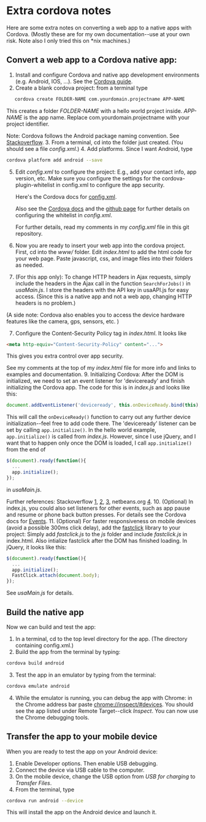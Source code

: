 # Extra cordova notes

Here are some extra notes on converting a web app to a native 
apps with Cordova.  (Mostly these are for my own documentation--use at
your own risk.  Note also I only tried this on *nix machines.)

## Convert a web app to a Cordova native app:

1. Install and configure Cordova and native app development
environments (e.g. Android, IOS, ...). See the
[Cordova guide](https://cordova.apache.org/docs/en/latest/guide/cli/index.html).
2. Create a blank cordova project: from a terminal type 
```bash
   cordova create FOLDER-NAME com.yourdomain.projectname APP-NAME
```
This creates a folder *FOLDER-NAME* with a hello world project 
inside.  *APP-NAME* is the app name.  Replace com.yourdomain.projectname
with your project identifier.  

Note: Cordova follows the Android package naming convention.
See [Stackoverflow](http://stackoverflow.com/questions/6273892/android-package-name-convention).
3. From a terminal, cd into the folder just created.  (You should see a file *config.xml*.)
4. Add platforms.  Since I want Android, type
```bash
cordova platform add android --save
```
5. Edit *config.xml* to configure the project: E.g., add your contact info, app version, etc.
   Make sure you configure the settings for the cordova-plugin-whitelist 
   in config.xml to configure the app security.
   
   Here's the Cordova docs for [config.xml](https://cordova.apache.org/docs/en/latest/config_ref/).

   Also see the [Cordova docs](https://cordova.apache.org/docs/en/latest/reference/cordova-plugin-whitelist/)
   and the [github page](https://github.com/apache/cordova-plugin-whitelist) for further details on 
   configuring the whitelist in *config.xml*.
   
   For further details, read my comments in my *config.xml* file in this git repository.
6. Now you are ready to insert your web app into the cordova project.  
   First, cd into the *www/* folder.  Edit *index.html* to add the html code for your web page.
   Paste javascript, css, and image files into their folders as needed.
7. (For this app only): To change HTTP headers in Ajax requests, simply include the headers 
in the Ajax call in the function ```SearchForJobs()``` in 
*usaMain.js*.  I store the headers with the API key in usaAPI.js for easy access.
(Since this is a native app and not a web app, changing HTTP headers is no problem.)

(A side note: Cordova also enables you to access the device hardware
features like the camera, gps, sensors, etc. )

7. Configure the Content-Security Policy <meta> tag in *index.html*.  It looks like
```html
<meta http-equiv="Content-Security-Policy" content="...">
```
This gives you extra control over app security.

See my comments at the top of my *index.html* file for more info and links
to examples and documentation.
9. Initializing Cordova: After the DOM is initialized, we need to 
set an event listener for 'deviceready' and finish initializing the 
Cordova app.  The code for this is in *index.js* and looks like this:
```javascript
document.addEventListener('deviceready', this.onDeviceReady.bind(this), false);
```
This will call the ```onDeviceReady()``` function to carry out any further
device initialization--feel free to add code there.
The 'deviceready' listener can be set by calling ```app.initialize()```.
In the hello world example, ```app.initialize()```
is called from *index.js*.  However, since I use jQuery, and I want that 
to happen only once the DOM is loaded, I call ```app.initialize()``` from 
the end of 
```javascript
$(document).ready(function(){
  ...
  app.initialize();
});
```
in *usaMain.js*.

Further references: Stackoverflow [1](http://stackoverflow.com/a/23201738),
[2](http://stackoverflow.com/a/12576086),
[3](http://stackoverflow.com/a/14109006), netbeans.org
[4](https://netbeans.org/kb/docs/webclient/cordova-gettingstarted.html). 
10. (Optional) In index.js, you could also set listeners for other events,
such as app pause and resume or phone back button presses. For details
see the Cordova docs for [Events](https://cordova.apache.org/docs/en/latest/cordova/events/events.html).
11. (Optional) For faster responsiveness on mobile devices 
  (avoid a possible 300ms click delay), add the 
  [fastclick](https://github.com/ftlabs/fastclick) library to your project:
   Simply add *fastclick.js* to the *js* folder and include 
   *fastclick.js* in index.html.  Also intialize fastclick after the 
   DOM has finished loading.  In jQuery, it looks like this:
```javascript
$(document).ready(function(){
  ...
  app.initialize();
  FastClick.attach(document.body);
});
```
See *usaMain.js* for details.


## Build the native app

Now we can build and test the app:
1. In a terminal, cd to the top level directory for the app.  (The directory containing config.xml.)
2. Build the app from the terminal by typing:
```bash
cordova build android
```
3. Test the app in an emulator by typing from the terminal:
```bash
cordova emulate android
```
4. While the emulator is running, you can debug the app with Chrome: in the 
Chrome address bar paste [chrome://inspect/#devices](chrome://inspect/#devices).  You should see the app
listed under Remote Target--click *Inspect*.  You can now use the Chrome debugging tools.

## Transfer the app to your mobile device
When you are ready to test the app on your Android device:
1. Enable Developer options.  Then enable USB debugging.
2. Connect the device via USB cable to the computer.  
3. On the mobile device, change the USB option from *USB for charging* to *Transfer Files*.
3. From the terminal, type
```bash
cordova run android --device
```
This will install the app on the Android device and launch it.




